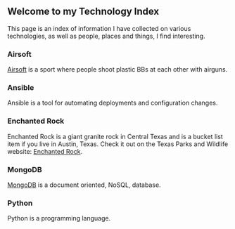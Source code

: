 ## Welcome to my Technology Index

This page is an index of information I have collected on various technologies, as well as people, places and things, I find interesting.


### Airsoft

[Airsoft](https://patrickaregan.github.io/tech-index/airsoft) is a sport where people shoot plastic BBs at each other with airguns.


### Ansible

Ansible is a tool for automating deployments and configuration changes.


### Enchanted Rock

Enchanted Rock is a giant granite rock in Central Texas and is a bucket list item if you live in Austin, Texas. Check it out on the Texas Parks and Wildlife website: [Enchanted Rock](https://tpwd.texas.gov/state-parks/enchanted-rock).


### MongoDB

[MongoDB](https://github.com/patrickaregan/tech-index/blob/master/mongodb.md) is a document oriented, NoSQL, database.


### Python

Python is a programming language.


